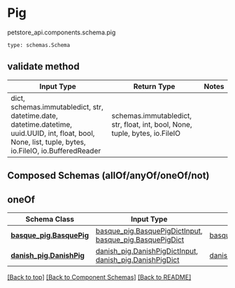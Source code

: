 # Pig
petstore_api.components.schema.pig
```
type: schemas.Schema
```

## validate method
Input Type | Return Type | Notes
------------ | ------------- | -------------
dict, schemas.immutabledict, str, datetime.date, datetime.datetime, uuid.UUID, int, float, bool, None, list, tuple, bytes, io.FileIO, io.BufferedReader | schemas.immutabledict, str, float, int, bool, None, tuple, bytes, io.FileIO |

## Composed Schemas (allOf/anyOf/oneOf/not)
## oneOf
Schema Class | Input Type | Return Type
------------ | ---------- | -----------
[**basque_pig.BasquePig**](basque_pig.md) | [basque_pig.BasquePigDictInput](../../components/schema/basque_pig.md#basquepigdictinput), [basque_pig.BasquePigDict](../../components/schema/basque_pig.md#basquepigdict) | [basque_pig.BasquePigDict](../../components/schema/basque_pig.md#basquepigdict)
[**danish_pig.DanishPig**](danish_pig.md) | [danish_pig.DanishPigDictInput](../../components/schema/danish_pig.md#danishpigdictinput), [danish_pig.DanishPigDict](../../components/schema/danish_pig.md#danishpigdict) | [danish_pig.DanishPigDict](../../components/schema/danish_pig.md#danishpigdict)

[[Back to top]](#top) [[Back to Component Schemas]](../../../README.md#Component-Schemas) [[Back to README]](../../../README.md)
